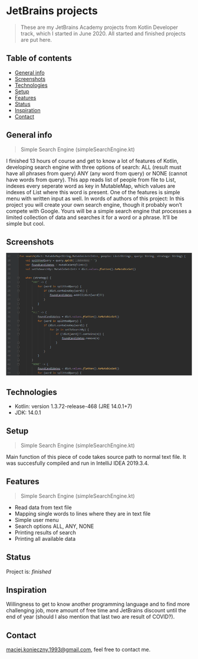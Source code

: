 # JetBrains projects
> These are my JetBrains Academy projects from Kotlin Developer track, which I started in June 2020. All started and finished projects are put here.

## Table of contents
* [General info](#general-info)
* [Screenshots](#screenshots)
* [Technologies](#technologies)
* [Setup](#setup)
* [Features](#features)
* [Status](#status)
* [Inspiration](#inspiration)
* [Contact](#contact)

## General info
> Simple Search Engine (simpleSearchEngine.kt)

I finished 13 hours of course and get to know a lot of features of Kotlin, developing search engine with three options of search: ALL (result must have all phrases from query) ANY (any word from query) or NONE (cannot have words from query). This app reads list of people from file to List, indexes every seperate word as key in MutableMap, which values are indexes of List where this word is present. One of the features is simple menu with written input as well.
In words of authors of this project:
In this project you will create your own search engine, though it probably won’t compete with Google. Yours will be a simple search engine that processes a limited collection of data and searches it for a word or a phrase. It’ll be simple but cool.

## Screenshots
![Example screenshot](./img/screen.png)

## Technologies
* Kotlin: version 1.3.72-release-468 (JRE 14.0.1+7)
* JDK: 14.0.1

## Setup
> Simple Search Engine (simpleSearchEngine.kt)

Main function of this piece of code takes source path to normal text file. It was succesfully compiled and run in IntelliJ IDEA 2019.3.4.

## Features
> Simple Search Engine (simpleSearchEngine.kt)

* Read data from text file
* Mapping single words to lines where they are in text file
* Simple user menu
* Search options ALL, ANY, NONE
* Printing results of search
* Printing all available data

## Status
Project is: _finished_

## Inspiration
Willingness to get to know another programming language and to find more challenging job, more amount of free time and JetBrains discount until the end of year (should I also mention that last two are result of COVID?).

## Contact
maciej.konieczny.1993@gmail.com, feel free to contact me.